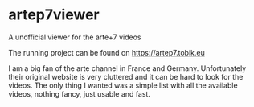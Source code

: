 # artep7viewer
A unofficial viewer for the arte+7 videos

The running project can be found on https://artep7.tobik.eu

I am a big fan of the arte channel in France and Germany. Unfortunately their original website is very cluttered and it can be hard to look for the videos.
The only thing I wanted was a simple list with all the available videos, nothing fancy, just usable and fast.
